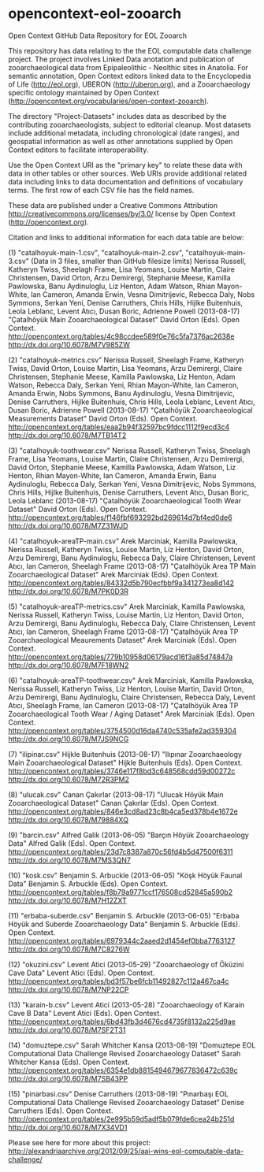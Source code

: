 opencontext-eol-zooarch
=======================

Open Context GitHub Data Repository for EOL Zooarch

This repository has data relating to the the EOL computable data challenge project. 
The project involves Linked Data anotation and publication of zooarchaeological data from 
Epipaleolithic - Neolthic sites in Anatolia. For semantic annotation, Open Context 
editors linked data to the Encyclopedia of Life (http://eol.org),
UBERON (http://uberon.org), and a Zooarchaeology specific ontology maintained by Open Context
(http://opencontext.org/vocabularies/open-context-zooarch).

The directory "Project-Datasets" includes data as described by the contributing zooarchaeologists,
subject to editorial cleanup. Most datasets include additional metadata, including chronological (date ranges),
and geospatial information as well as other annotations supplied by Open Context editors to facilitate
interoperability.

Use the Open Context URI as the "primary key" to relate these data
with data in other tables or other sources. Web URIs provide additional related data including links to data
documentation and definitions of vocabulary terms. The first row of each CSV file has the field names.

These data are published under a Creative Commons Attribution <http://creativecommons.org/licenses/by/3.0/> license
by Open Context (http://opencontext.org).

Citation and links to additional information for each data table are below:

(1) "catalhoyuk-main-1.csv", "catalhoyuk-main-2.csv", "catalhoyuk-main-3.csv" (Data in 3 files, smaller than GitHub filesize limits) 
Nerissa Russell, Katheryn Twiss, Sheelagh Frame, Lisa Yeomans, Louise Martin, Claire Christensen, David Orton, Arzu Demirergi, Stephanie Meese, Kamilla Pawlowska, Banu Aydinuloglu, Liz Henton, Adam Watson, Rhian Mayon-White, Ian Cameron, Amanda Erwin, Vesna Dimitrijevic, Rebecca Daly, Nobs Symmons, Serkan Yeni, Denise Carruthers, Chris Hills, Hijlke Buitenhuis, Leola Leblanc, Levent Atıcı, Dusan Boric, Adrienne Powell (2013-08-17) "Çatalhöyük Main Zooarchaeological Dataset" David Orton (Eds). Open Context. <http://opencontext.org/tables/4c98ccdee589f0e76c5fa7376ac2638e> <http://dx.doi.org/10.6078/M7V985ZW>

(2) "catalhoyuk-metrics.csv"
Nerissa Russell, Sheelagh Frame, Katheryn Twiss, David Orton, Louise Martin, Lisa Yeomans, Arzu Demirergi, Claire Christensen, Stephanie Meese, Kamilla Pawlowska, Liz Henton, Adam Watson, Rebecca Daly, Serkan Yeni, Rhian Mayon-White, Ian Cameron, Amanda Erwin, Nobs Symmons, Banu Aydinuloglu, Vesna Dimitrijevic, Denise Carruthers, Hijlke Buitenhuis, Chris Hills, Leola Leblanc, Levent Atıcı, Dusan Boric, Adrienne Powell (2013-08-17) "Çatalhöyük Zooarchaeological Measurements Dataset" David Orton (Eds). Open Context. <http://opencontext.org/tables/eaa2b94f32597bc9fdcc1112f9ecd3c4> <http://dx.doi.org/10.6078/M7TB14T2>

(3) "catalhoyuk-toothwear.csv"
Nerissa Russell, Katheryn Twiss, Sheelagh Frame, Lisa Yeomans, Louise Martin, Claire Christensen, Arzu Demirergi, David Orton, Stephanie Meese, Kamilla Pawlowska, Adam Watson, Liz Henton, Rhian Mayon-White, Ian Cameron, Amanda Erwin, Banu Aydinuloglu, Rebecca Daly, Serkan Yeni, Vesna Dimitrijevic, Nobs Symmons, Chris Hills, Hijlke Buitenhuis, Denise Carruthers, Levent Atıcı, Dusan Boric, Leola Leblanc (2013-08-17) "Çatalhöyük Zooarchaeological Tooth Wear Dataset" David Orton (Eds). Open Context. <http://opencontext.org/tables/f146fbf693292bd269614d7bf4ed0de6> <http://dx.doi.org/10.6078/M7Z31WJD>

(4) "catalhoyuk-areaTP-main.csv"
Arek Marciniak, Kamilla Pawlowska, Nerissa Russell, Katheryn Twiss, Louise Martin, Liz Henton, David Orton, Arzu Demirergi, Banu Aydinuloglu, Rebecca Daly, Claire Christensen, Levent Atıcı, Ian Cameron, Sheelagh Frame (2013-08-17) "Çatalhöyük Area TP Main Zooarchaeological Dataset" Arek Marciniak (Eds). Open Context. <http://opencontext.org/tables/84332d5b790ecfbbf9a341273ea8d142> <http://dx.doi.org/10.6078/M7PK0D3R>

(5) "catalhoyuk-areaTP-metrics.csv"
Arek Marciniak, Kamilla Pawlowska, Nerissa Russell, Katheryn Twiss, Louise Martin, Liz Henton, David Orton, Arzu Demirergi, Banu Aydinuloglu, Rebecca Daly, Claire Christensen, Levent Atıcı, Ian Cameron, Sheelagh Frame (2013-08-17) "Çatalhöyük Area TP Zooarchaeological Meaurements Dataset" Arek Marciniak (Eds). Open Context. <http://opencontext.org/tables/779b10958d06179acd16f3a85d74847a> <http://dx.doi.org/10.6078/M7F18WN2>

(6) "catalhoyuk-areaTP-toothwear.csv"
Arek Marciniak, Kamilla Pawlowska, Nerissa Russell, Katheryn Twiss, Liz Henton, Louise Martin, David Orton, Arzu Demirergi, Banu Aydinuloglu, Claire Christensen, Rebecca Daly, Levent Atıcı, Sheelagh Frame, Ian Cameron (2013-08-17) "Çatalhöyük Area TP Zooarchaeological Tooth Wear / Aging Dataset" Arek Marciniak (Eds). Open Context. <http://opencontext.org/tables/3754500d16da4740c535afe2ad359304> <http://dx.doi.org/10.6078/M7JS9NCG>

(7) "ilipinar.csv"
Hijkle Buitenhuis (2013-08-17) "Ilıpınar Zooarchaeology Main Zooarchaeological Dataset" Hijkle Buitenhuis (Eds). Open Context. <http://opencontext.org/tables/3746e117f8bd3c648568cdd59d00272c> <http://dx.doi.org/10.6078/M72R3PM2>

(8) "ulucak.csv"
Canan Çakırlar (2013-08-17) "Ulucak Höyük Main Zooarchaeological Dataset" Canan Çakırlar (Eds). Open Context. <http://opencontext.org/tables/846e3cd8ad23c8b4ca5ed378b4e1672e> <http://dx.doi.org/10.6078/M79884XQ>

(9) "barcin.csv"
Alfred Galik (2013-06-05) "Barçın Höyük Zooarchaeology Data" Alfred Galik (Eds). Open Context. <http://opencontext.org/tables/23d7c8387a870c56fd4b5d47500f6311> <http://dx.doi.org/10.6078/M7MS3QN7>

(10) "kosk.csv"
Benjamin S. Arbuckle (2013-06-05) "Köşk Höyük Faunal Data" Benjamin S. Arbuckle (Eds). Open Context. <http://opencontext.org/tables/f8b79a9771ccf176508cd52845a590b2> <http://dx.doi.org/10.6078/M7H12ZXT>

(11) "erbaba-suberde.csv"
Benjamin S. Arbuckle (2013-06-05) "Erbaba Höyük and Suberde Zooarchaeology Data" Benjamin S. Arbuckle (Eds). Open Context. <http://opencontext.org/tables/6979344c2aaed2d1454ef0bba7763127> <http://dx.doi.org/10.6078/M7C8276W>

(12) "okuzini.csv"
Levent Atici (2013-05-29) "Zooarchaeology of Öküzini Cave Data" Levent Atici (Eds). Open Context. <http://opencontext.org/tables/bd3f57be6fcb11492827c112a467ca4c> <http://dx.doi.org/10.6078/M7NP22CP>

(13) "karain-b.csv"
Levent Atici (2013-05-28) "Zooarchaeology of Karain Cave B Data" Levent Atici (Eds). Open Context. <http://opencontext.org/tables/6bd43fb3d4676cd4735f8132a225d9ae> <http://dx.doi.org/10.6078/M7SF2T31>

(14) "domuztepe.csv"
Sarah Whitcher Kansa (2013-08-19) "Domuztepe EOL Computational Data Challenge Revised Zooarchaeology Dataset" Sarah Whitcher Kansa (Eds). Open Context. <http://opencontext.org/tables/6354e1db8815494679677836472c639c> <http://dx.doi.org/10.6078/M7SB43PP>

(15) "pinarbasi.csv"
Denise Carruthers (2013-08-19) "Pınarbaşı EOL Computational Data Challenge Revised Zooarchaeology Dataset" Denise Carruthers (Eds). Open Context. <http://opencontext.org/tables/2e995b59d5adf5b079fde6cea24b251d> <http://dx.doi.org/10.6078/M7X34VD1>

Please see here for more about this project:
http://alexandriaarchive.org/2012/09/25/aai-wins-eol-computable-data-challenge/
